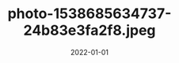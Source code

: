 ---
title: "photo-1538685634737-24b83e3fa2f8.jpeg"
src: "../../assets/images/photo-1538685634737-24b83e3fa2f8.jpeg"
date: 2022-01-01
tags: ["Berlin"]
---